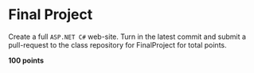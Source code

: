 # Final Project

Create a full `ASP.NET C#` web-site.  Turn in the latest commit and submit a pull-request to the class repository for FinalProject for total points.

**100 points**
